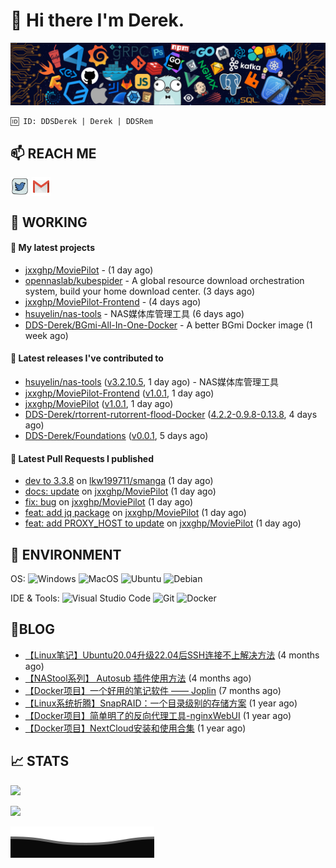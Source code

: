 # 👋 Hi there I'm Derek. 

![](https://raw.githubusercontent.com/DDS-Derek/.github/main/profile/assets/header_.png)

```
🆔 ID: DDSDerek | Derek | DDSRem
```

## 📫 REACH ME
<p align="left">
<a href="https://twitter.com/ddsrem_derek" target="blank"><img align="center" src="https://raw.githubusercontent.com/DDS-Derek/.github/main/profile/assets/twitter.svg" alt="BEPb" height="30" width="30" /></a>
<a href="mailto:ddstomo@gmail.com" target="blank"><img align="center" src="https://raw.githubusercontent.com/DDS-Derek/.github/main/profile/assets/gmail.svg" alt="Gmail" height="30" width="30" /></a>
</p>

## 💼 WORKING

#### 🌱 My latest projects


- [jxxghp/MoviePilot](https://github.com/jxxghp/MoviePilot) -  (1 day ago)
- [opennaslab/kubespider](https://github.com/opennaslab/kubespider) - A global resource download orchestration system, build your home download center.  (3 days ago)
- [jxxghp/MoviePilot-Frontend](https://github.com/jxxghp/MoviePilot-Frontend) -  (4 days ago)
- [hsuyelin/nas-tools](https://github.com/hsuyelin/nas-tools) - NAS媒体库管理工具 (6 days ago)
- [DDS-Derek/BGmi-All-In-One-Docker](https://github.com/DDS-Derek/BGmi-All-In-One-Docker) - A better BGmi Docker image (1 week ago)

#### 🔭 Latest releases I've contributed to

- [hsuyelin/nas-tools](https://github.com/hsuyelin/nas-tools) ([v3.2.10.5](https://github.com/hsuyelin/nas-tools/releases/tag/v3.2.10.5), 1 day ago) - NAS媒体库管理工具
- [jxxghp/MoviePilot-Frontend](https://github.com/jxxghp/MoviePilot-Frontend) ([v1.0.1](https://github.com/jxxghp/MoviePilot-Frontend/releases/tag/v1.0.1), 1 day ago)
- [jxxghp/MoviePilot](https://github.com/jxxghp/MoviePilot) ([v1.0.1](https://github.com/jxxghp/MoviePilot/releases/tag/v1.0.1), 1 day ago)
- [DDS-Derek/rtorrent-rutorrent-flood-Docker](https://github.com/DDS-Derek/rtorrent-rutorrent-flood-Docker) ([4.2.2-0.9.8-0.13.8](https://github.com/DDS-Derek/rtorrent-rutorrent-flood-Docker/releases/tag/4.2.2-0.9.8-0.13.8), 4 days ago)
- [DDS-Derek/Foundations](https://github.com/DDS-Derek/Foundations) ([v0.0.1](https://github.com/DDS-Derek/Foundations/releases/tag/v0.0.1), 5 days ago)

#### 🔨 Latest Pull Requests I published

- [dev to 3.3.8](https://github.com/lkw199711/smanga/pull/117) on [lkw199711/smanga](https://github.com/lkw199711/smanga) (1 day ago)
- [docs: update](https://github.com/jxxghp/MoviePilot/pull/146) on [jxxghp/MoviePilot](https://github.com/jxxghp/MoviePilot) (1 day ago)
- [fix: bug](https://github.com/jxxghp/MoviePilot/pull/145) on [jxxghp/MoviePilot](https://github.com/jxxghp/MoviePilot) (1 day ago)
- [feat: add jq package](https://github.com/jxxghp/MoviePilot/pull/144) on [jxxghp/MoviePilot](https://github.com/jxxghp/MoviePilot) (1 day ago)
- [feat: add PROXY_HOST to update](https://github.com/jxxghp/MoviePilot/pull/142) on [jxxghp/MoviePilot](https://github.com/jxxghp/MoviePilot) (1 day ago)

## 🔧 ENVIRONMENT
OS:
![Windows](https://img.shields.io/badge/-Windows-0078D6?style=flat-square&logo=windows&logoColor=white)
![MacOS](https://img.shields.io/badge/-Mac_OS-AAA?style=flat-square&logo=macos&logoColor=white)
![Ubuntu](https://img.shields.io/badge/-Ubuntu-DD4814?style=flat-square&logo=ubuntu&logoColor=white)
![Debian](https://img.shields.io/badge/-Debian-73BA25?style=flat-square&logo=debian&logoColor=white)  

IDE & Tools:
![Visual Studio Code](https://img.shields.io/badge/-Visual_Studio_Code-007ACC?style=flat-square&logo=visual-studio-code&logoColor=white)
![Git](https://img.shields.io/badge/-Git-F05032?style=flat-square&logo=git&logoColor=white)
![Docker](https://img.shields.io/badge/-Docker-2496ed?style=flat-square&logo=Docker&logoColor=white)

## 📜BLOG

- [【Linux笔记】Ubuntu20.04升级22.04后SSH连接不上解决方法](https://blog.ddsrem.com/archives/fix-ubuntu2204-ssh) (4 months ago)
- [【NAStool系列】 Autosub 插件使用方法](https://blog.ddsrem.com/archives/nastool-autosub-use-way) (4 months ago)
- [【Docker项目】一个好用的笔记软件 —— Joplin](https://blog.ddsrem.com/archives/joplin) (7 months ago)
- [【Linux系统折腾】SnapRAID：一个目录级别的存储方案](https://blog.ddsrem.com/archives/snapraid) (1 year ago)
- [【Docker项目】简单明了的反向代理工具-nginxWebUI](https://blog.ddsrem.com/archives/nginxwebui) (1 year ago)
- [【Docker项目】NextCloud安装和使用合集](https://blog.ddsrem.com/archives/nextcloud) (1 year ago)

## 📈 STATS

![](https://github-readme-stats.vercel.app/api?username=DDSDerek&show_icons=true&theme=radical)

![](https://github-readme-stats.vercel.app/api?username=DDSRem&show_icons=true&theme=dark)

![](https://raw.githubusercontent.com/DDS-Derek/.github/main/profile/assets/Bottom_down.svg)
